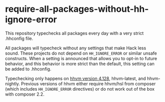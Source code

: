 # require-all-packages-without-hh-ignore-error
This repository typechecks all packages every day with a very strict .hhconfig file.

All packages will typecheck without any settings that make Hack less sound. These projects do not depend on `HH_IGNORE_ERROR` or similar unsafe constructs. When a setting is announced that allows you to opt-in to future behavior, and this behavior is more strict than the default, this setting can be added to .hhconfig.

Typechecking only happens on [hhvm version 4.128](https://hhvm.com/blog/2021/09/21/hhvm-4.128.html), hhvm-latest, and hhvm-nightly. Previous versions of hhvm either require hhvm/hsl from composer (which includes `HH_IGNORE_ERROR` directives) or do not work out of the box with composer 2.2.
